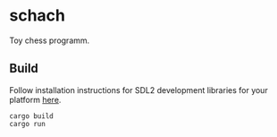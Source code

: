 # schach

Toy chess programm.

## Build

Follow installation instructions for SDL2 development libraries for your
platform [here](https://github.com/Rust-SDL2/rust-sdl2).

```shell
cargo build
cargo run
```
